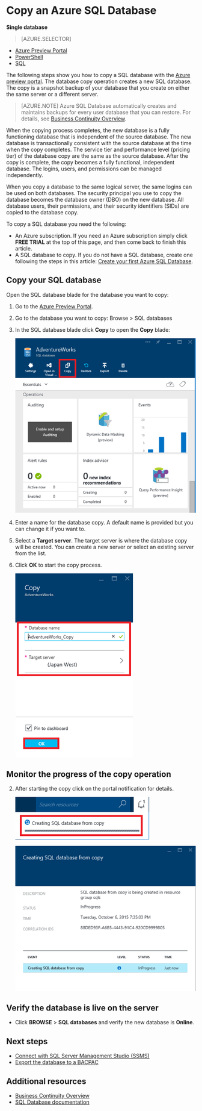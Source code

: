 <properties
	pageTitle="Copy an Azure SQL database"
	description="Create a copy of an Azure SQL database"
	services="sql-database"
	documentationCenter=""
	authors="stevestein"
	manager="jeffreyg"
	editor=""/>

<tags
	ms.service="sql-database"
	ms.devlang="NA"
	ms.date="10/16/2015"
	ms.author="sstein"
	ms.workload="data-management"
	ms.topic="article"
	ms.tgt_pltfrm="NA"/>


# Copy an Azure SQL Database

**Single database**

> [AZURE.SELECTOR]
- [Azure Preview Portal](sql-database-copy.md)
- [PowerShell](sql-database-copy-powershell.md)
- [SQL](sql-database-copy-transact-sql.md)

The following steps show you how to copy a SQL database with the [Azure preview portal](https://portal.azure.com). The database copy operation creates a new SQL database. The copy is a snapshot backup of your database that you create on either the same server or a different server.

> [AZURE.NOTE] Azure SQL Database automatically creates and maintains backups for every user database that you can restore. For details, see [Business Continuity Overview](sql-database-business-continuity.md).

When the copying process completes, the new database is a fully functioning database that is independent of the source database. The new database is transactionally consistent with the source database at the time when the copy completes. The service tier and performance level (pricing tier) of the database copy are the same as the source database. After the copy is complete, the copy becomes a fully functional, independent database. The logins, users, and permissions can be managed independently.


When you copy a database to the same logical server, the same logins can be used on both databases. The security principal you use to copy the database becomes the database owner (DBO) on the new database. All database users, their permissions, and their security identifiers (SIDs) are copied to the database copy.


To copy a SQL database you need the following:

- An Azure subscription. If you need an Azure subscription simply click **FREE TRIAL** at the top of this page, and then come back to finish this article.
- A SQL database to copy. If you do not have a SQL database, create one following the steps in this article: [Create your first Azure SQL Database](sql-database-get-started.md).



## Copy your SQL database

Open the SQL database blade for the database you want to copy:

1.	Go to the [Azure Preview Portal](https://portal.azure.com).
2.	Go to the database you want to copy: Browse > SQL databases
3.	In the SQL database blade click **Copy** to open the **Copy** blade:

    ![copy database][1]

1.  Enter a name for the database copy. A default name is provided but you can change it if you want to.
2.  Select a **Target server**. The target server is where the database copy will be created. You can create a new server or select an existing server from the list.
3.  Click **OK** to start the copy process.

    ![database name and server][2]




## Monitor the progress of the copy operation

2.	After starting the copy click on the portal notification for details.


    ![notification][3]

 
    ![monitor][4]





## Verify the database is live on the server

- Click **BROWSE** > **SQL databases** and verify the new database is **Online**.



## Next steps

- [Connect with SQL Server Management Studio (SSMS)](sql-database-connect-to-database.md)
- [Export the database to a BACPAC](sql-database-export.md)



## Additional resources

- [Business Continuity Overview](sql-database-business-continuity.md)
- [SQL Database documentation](https://azure.microsoft.com/documentation/services/sql-database/)


<!--Image references-->
[1]: ./media/sql-database-copy/copy.png
[2]: ./media/sql-database-copy/copy-ok.png
[3]: ./media/sql-database-copy/copy-notification.png
[4]: ./media/sql-database-copy/monitor-copy.png

